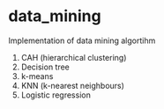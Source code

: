 # data_mining
Implementation of data mining algortihm

1. CAH (hierarchical clustering)
1. Decision tree
1. k-means
1. KNN (k-nearest neighbours)
1. Logistic regression
